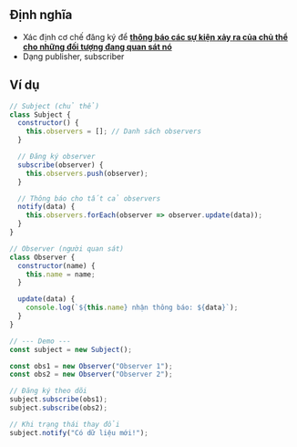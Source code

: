 ## Định nghĩa
- Xác định cơ chế đăng ký để <b><u>thông báo các sự kiện xảy ra của chủ thể cho những đối tượng đang quan sát nó</u></b>
- Dạng publisher, subscriber
## Ví dụ

```js
// Subject (chủ thể)
class Subject {
  constructor() {
    this.observers = []; // Danh sách observers
  }

  // Đăng ký observer
  subscribe(observer) {
    this.observers.push(observer);
  }

  // Thông báo cho tất cả observers
  notify(data) {
    this.observers.forEach(observer => observer.update(data));
  }
}

// Observer (người quan sát)
class Observer {
  constructor(name) {
    this.name = name;
  }

  update(data) {
    console.log(`${this.name} nhận thông báo: ${data}`);
  }
}

// --- Demo ---
const subject = new Subject();

const obs1 = new Observer("Observer 1");
const obs2 = new Observer("Observer 2");

// Đăng ký theo dõi
subject.subscribe(obs1);
subject.subscribe(obs2);

// Khi trạng thái thay đổi
subject.notify("Có dữ liệu mới!");


